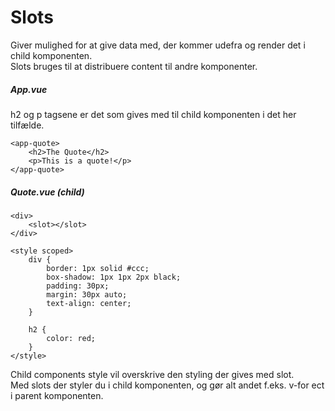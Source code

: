 # Slots
Giver mulighed for at give data med, der kommer udefra og render det i child komponenten.  
Slots bruges til at distribuere content til andre komponenter.  

##### App.vue
h2 og p tagsene er det som gives med til child komponenten i det her tilfælde.  
```
<app-quote>
    <h2>The Quote</h2>
    <p>This is a quote!</p>
</app-quote>
```
##### Quote.vue (child)
```
<div>
    <slot></slot>
</div>

<style scoped>
    div {
        border: 1px solid #ccc;
        box-shadow: 1px 1px 2px black;
        padding: 30px;
        margin: 30px auto;
        text-align: center;
    }
    
    h2 {
        color: red;
    }
</style>
```

Child components style vil overskrive den styling der gives med slot.  
Med slots der styler du i child komponenten, og gør alt andet f.eks. v-for ect i parent komponenten.  

